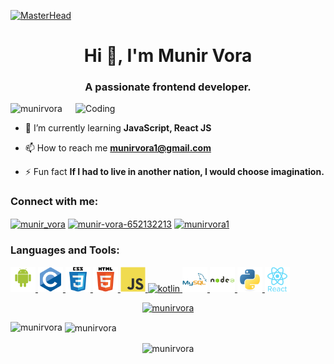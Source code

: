 [![MasterHead](https://img.freepik.com/free-vector/flat-hand-drawn-web-developers_23-2148828087.jpg?w=2000&t=st=1661684216~exp=1661684816~hmac=aff0e48f3d82388812a6f922da093243f3cc4d5097106f0bbcb533c85179a6a1)](https://github.com/MunirVora)
<h1 align="center">Hi 👋, I'm Munir Vora</h1>
<h3 align="center">A passionate frontend developer.</h3>
<img align="right" alt="Coding" width="400" src="https://cdn.pixabay.com/photo/2018/08/18/13/26/interface-3614766_1280.png">

<p align="left"> <img src="https://komarev.com/ghpvc/?username=munirvora&label=Profile%20views&color=0e75b6&style=flat" alt="munirvora" /> </p>

- 🌱 I’m currently learning **JavaScript, React JS**

- 📫 How to reach me **munirvora1@gmail.com**

- ⚡ Fun fact **If I had to live in another nation, I would choose imagination.**

<h3 align="left">Connect with me:</h3>
<p align="left">
<a href="https://twitter.com/munir_vora" target="blank"><img align="center" src="https://raw.githubusercontent.com/rahuldkjain/github-profile-readme-generator/master/src/images/icons/Social/twitter.svg" alt="munir_vora" height="30" width="40" /></a>
<a href="https://linkedin.com/in/munir-vora-652132213" target="blank"><img align="center" src="https://raw.githubusercontent.com/rahuldkjain/github-profile-readme-generator/master/src/images/icons/Social/linked-in-alt.svg" alt="munir-vora-652132213" height="30" width="40" /></a>
<a href="https://www.hackerrank.com/munirvora1" target="blank"><img align="center" src="https://raw.githubusercontent.com/rahuldkjain/github-profile-readme-generator/master/src/images/icons/Social/hackerrank.svg" alt="munirvora1" height="30" width="40" /></a>
</p>

<h3 align="left">Languages and Tools:</h3>
<p align="left"> <a href="https://developer.android.com" target="_blank" rel="noreferrer"> <img src="https://raw.githubusercontent.com/devicons/devicon/master/icons/android/android-original-wordmark.svg" alt="android" width="40" height="40"/> </a> <a href="https://www.cprogramming.com/" target="_blank" rel="noreferrer"> <img src="https://raw.githubusercontent.com/devicons/devicon/master/icons/c/c-original.svg" alt="c" width="40" height="40"/> </a> <a href="https://www.w3schools.com/css/" target="_blank" rel="noreferrer"> <img src="https://raw.githubusercontent.com/devicons/devicon/master/icons/css3/css3-original-wordmark.svg" alt="css3" width="40" height="40"/> </a> <a href="https://www.w3.org/html/" target="_blank" rel="noreferrer"> <img src="https://raw.githubusercontent.com/devicons/devicon/master/icons/html5/html5-original-wordmark.svg" alt="html5" width="40" height="40"/> </a> <a href="https://developer.mozilla.org/en-US/docs/Web/JavaScript" target="_blank" rel="noreferrer"> <img src="https://raw.githubusercontent.com/devicons/devicon/master/icons/javascript/javascript-original.svg" alt="javascript" width="40" height="40"/> </a> <a href="https://kotlinlang.org" target="_blank" rel="noreferrer"> <img src="https://www.vectorlogo.zone/logos/kotlinlang/kotlinlang-icon.svg" alt="kotlin" width="40" height="40"/> </a> <a href="https://www.mysql.com/" target="_blank" rel="noreferrer"> <img src="https://raw.githubusercontent.com/devicons/devicon/master/icons/mysql/mysql-original-wordmark.svg" alt="mysql" width="40" height="40"/> </a> <a href="https://nodejs.org" target="_blank" rel="noreferrer"> <img src="https://raw.githubusercontent.com/devicons/devicon/master/icons/nodejs/nodejs-original-wordmark.svg" alt="nodejs" width="40" height="40"/> </a> <a href="https://www.python.org" target="_blank" rel="noreferrer"> <img src="https://raw.githubusercontent.com/devicons/devicon/master/icons/python/python-original.svg" alt="python" width="40" height="40"/> </a> <a href="https://reactjs.org/" target="_blank" rel="noreferrer"> <img src="https://raw.githubusercontent.com/devicons/devicon/master/icons/react/react-original-wordmark.svg" alt="react" width="40" height="40"/> </a> </p>

<p align="center"> <a href="https://github.com/ryo-ma/github-profile-trophy"><img src="https://github-profile-trophy.vercel.app/?username=munirvora" alt="munirvora" /></a> </p>

<p><img align="left" src="https://github-readme-stats.vercel.app/api/top-langs?username=munirvora&show_icons=true&locale=en&layout=compact" alt="munirvora" /></p>

<p>&nbsp;<img align="center" src="https://github-readme-stats.vercel.app/api?username=munirvora&show_icons=true&locale=en" alt="munirvora" /></p>

<p align="center"><img align="center" src="https://github-readme-streak-stats.herokuapp.com/?user=munirvora&" alt="munirvora" /></p>
